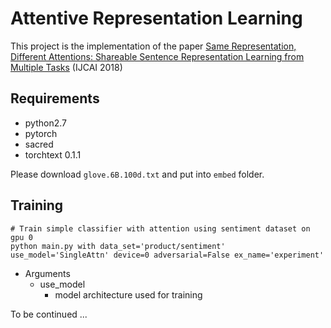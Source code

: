 # Attentive Representation Learning


This project is the implementation of the paper [Same Representation, Different Attentions: Shareable Sentence  Representation Learning from Multiple Tasks](https://arxiv.org/pdf/1804.08139.pdf) (IJCAI 2018)

## Requirements

- python2.7
- pytorch
- sacred
- torchtext 0.1.1

Please download `glove.6B.100d.txt` and put into `embed` folder.


## Training

```
# Train simple classifier with attention using sentiment dataset on gpu 0
python main.py with data_set='product/sentiment' use_model='SingleAttn' device=0 adversarial=False ex_name='experiment'
```

- Arguments
    - use_model
        + model architecture used for training

To be continued ...
